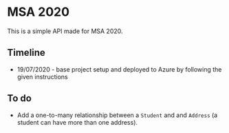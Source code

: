 # MSA 2020

This is a simple API made for MSA 2020.

## Timeline

* 19/07/2020 - base project setup and deployed to Azure by following the given instructions

## To do

* Add a one-to-many relationship between a `Student` and and `Address` (a student can have more than one address).